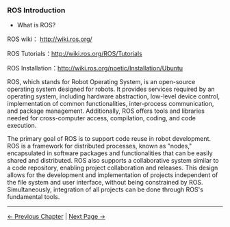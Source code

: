 ### ROS Introduction

- What is ROS?

ROS wiki： [http://wiki.ros.org/ ](http://wiki.ros.org/)

ROS Tutorials：[http://wiki.ros.org/ROS/Tutorials ](http://wiki.ros.org/ROS/Tutorials)

ROS Installation：[http://wiki.ros.org/noetic/Installation/Ubuntu ](http://wiki.ros.org/noetic/Installation/Ubuntu)

ROS, which stands for Robot Operating System, is an open-source operating system designed for robots. It provides services required by an operating system, including hardware abstraction, low-level device control, implementation of common functionalities, inter-process communication, and package management. Additionally, ROS offers tools and libraries needed for cross-computer access, compilation, coding, and code execution.

The primary goal of ROS is to support code reuse in robot development. ROS is a framework for distributed processes, known as "nodes," encapsulated in software packages and functionalities that can be easily shared and distributed. ROS also supports a collaborative system similar to a code repository, enabling project collaboration and releases. This design allows for the development and implementation of projects independent of the file system and user interface, without being constrained by ROS. Simultaneously, integration of all projects can be done through ROS's fundamental tools.

---

[← Previous Chapter](../../README.md) | [Next Page →](6.2.2-ROS_Installation.md)
